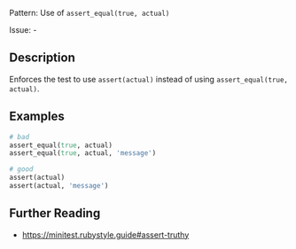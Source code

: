 Pattern: Use of `assert_equal(true, actual)`

Issue: -

## Description

Enforces the test to use `assert(actual)` instead of using `assert_equal(true, actual)`.

## Examples

``` ruby
# bad
assert_equal(true, actual)
assert_equal(true, actual, 'message')

# good
assert(actual)
assert(actual, 'message')
```

## Further Reading

- <https://minitest.rubystyle.guide#assert-truthy>